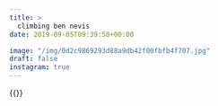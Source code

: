 ```yaml
---
title: >
  climbing ben nevis
date: 2019-09-05T09:39:58+00:00

image: "/img/0d2c9869293d88a9db42f00fbfb4f707.jpg"
draft: false
instagram: true
---
```


{{<photo src="/img/0d2c9869293d88a9db42f00fbfb4f707.jpg">}}

